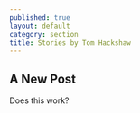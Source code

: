 ```yaml
---
published: true
layout: default
category: section
title: Stories by Tom Hackshaw
---
```


## A New Post

Does this work?
